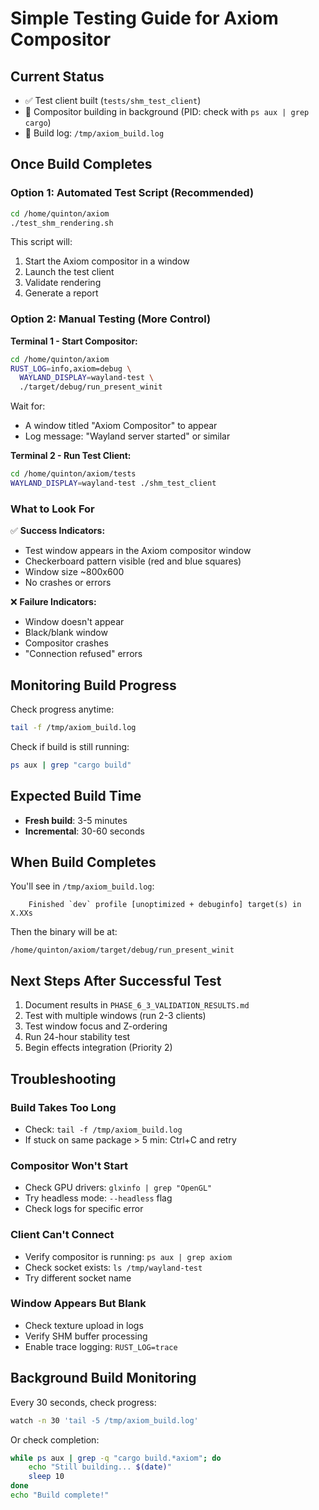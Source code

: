 # Simple Testing Guide for Axiom Compositor

## Current Status
- ✅ Test client built (`tests/shm_test_client`)
- 🔄 Compositor building in background (PID: check with `ps aux | grep cargo`)
- 📍 Build log: `/tmp/axiom_build.log`

## Once Build Completes

### Option 1: Automated Test Script (Recommended)
```bash
cd /home/quinton/axiom
./test_shm_rendering.sh
```

This script will:
1. Start the Axiom compositor in a window
2. Launch the test client
3. Validate rendering
4. Generate a report

### Option 2: Manual Testing (More Control)

**Terminal 1 - Start Compositor:**
```bash
cd /home/quinton/axiom
RUST_LOG=info,axiom=debug \
  WAYLAND_DISPLAY=wayland-test \
  ./target/debug/run_present_winit
```

Wait for:
- A window titled "Axiom Compositor" to appear
- Log message: "Wayland server started" or similar

**Terminal 2 - Run Test Client:**
```bash
cd /home/quinton/axiom/tests
WAYLAND_DISPLAY=wayland-test ./shm_test_client
```

### What to Look For

✅ **Success Indicators:**
- Test window appears in the Axiom compositor window
- Checkerboard pattern visible (red and blue squares)
- Window size ~800x600
- No crashes or errors

❌ **Failure Indicators:**
- Window doesn't appear
- Black/blank window
- Compositor crashes
- "Connection refused" errors

## Monitoring Build Progress

Check progress anytime:
```bash
tail -f /tmp/axiom_build.log
```

Check if build is still running:
```bash
ps aux | grep "cargo build"
```

## Expected Build Time
- **Fresh build**: 3-5 minutes
- **Incremental**: 30-60 seconds

## When Build Completes

You'll see in `/tmp/axiom_build.log`:
```
    Finished `dev` profile [unoptimized + debuginfo] target(s) in X.XXs
```

Then the binary will be at:
```
/home/quinton/axiom/target/debug/run_present_winit
```

## Next Steps After Successful Test

1. Document results in `PHASE_6_3_VALIDATION_RESULTS.md`
2. Test with multiple windows (run 2-3 clients)
3. Test window focus and Z-ordering
4. Run 24-hour stability test
5. Begin effects integration (Priority 2)

## Troubleshooting

### Build Takes Too Long
- Check: `tail -f /tmp/axiom_build.log`
- If stuck on same package > 5 min: Ctrl+C and retry

### Compositor Won't Start
- Check GPU drivers: `glxinfo | grep "OpenGL"`
- Try headless mode: `--headless` flag
- Check logs for specific error

### Client Can't Connect
- Verify compositor is running: `ps aux | grep axiom`
- Check socket exists: `ls /tmp/wayland-test`
- Try different socket name

### Window Appears But Blank
- Check texture upload in logs
- Verify SHM buffer processing
- Enable trace logging: `RUST_LOG=trace`

## Background Build Monitoring

Every 30 seconds, check progress:
```bash
watch -n 30 'tail -5 /tmp/axiom_build.log'
```

Or check completion:
```bash
while ps aux | grep -q "cargo build.*axiom"; do 
    echo "Still building... $(date)"
    sleep 10
done
echo "Build complete!"
```
